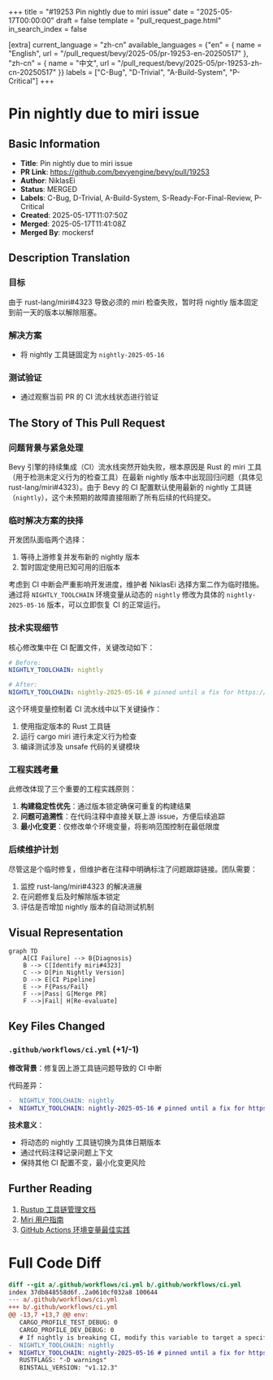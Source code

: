 +++
title = "#19253 Pin nightly due to miri issue"
date = "2025-05-17T00:00:00"
draft = false
template = "pull_request_page.html"
in_search_index = false

[extra]
current_language = "zh-cn"
available_languages = {"en" = { name = "English", url = "/pull_request/bevy/2025-05/pr-19253-en-20250517" }, "zh-cn" = { name = "中文", url = "/pull_request/bevy/2025-05/pr-19253-zh-cn-20250517" }}
labels = ["C-Bug", "D-Trivial", "A-Build-System", "P-Critical"]
+++

# Pin nightly due to miri issue

## Basic Information
- **Title**: Pin nightly due to miri issue
- **PR Link**: https://github.com/bevyengine/bevy/pull/19253
- **Author**: NiklasEi
- **Status**: MERGED
- **Labels**: C-Bug, D-Trivial, A-Build-System, S-Ready-For-Final-Review, P-Critical
- **Created**: 2025-05-17T11:07:50Z
- **Merged**: 2025-05-17T11:41:08Z
- **Merged By**: mockersf

## Description Translation
### 目标
由于 rust-lang/miri#4323 导致必须的 miri 检查失败，暂时将 nightly 版本固定到前一天的版本以解除阻塞。

### 解决方案
- 将 nightly 工具链固定为 `nightly-2025-05-16`

### 测试验证
- 通过观察当前 PR 的 CI 流水线状态进行验证

## The Story of This Pull Request

### 问题背景与紧急处理
Bevy 引擎的持续集成（CI）流水线突然开始失败，根本原因是 Rust 的 miri 工具（用于检测未定义行为的检查工具）在最新 nightly 版本中出现回归问题（具体见 rust-lang/miri#4323）。由于 Bevy 的 CI 配置默认使用最新的 nightly 工具链（`nightly`），这个未预期的故障直接阻断了所有后续的代码提交。

### 临时解决方案的抉择
开发团队面临两个选择：
1. 等待上游修复并发布新的 nightly 版本
2. 暂时固定使用已知可用的旧版本

考虑到 CI 中断会严重影响开发进度，维护者 NiklasEi 选择方案二作为临时措施。通过将 `NIGHTLY_TOOLCHAIN` 环境变量从动态的 `nightly` 修改为具体的 `nightly-2025-05-16` 版本，可以立即恢复 CI 的正常运行。

### 技术实现细节
核心修改集中在 CI 配置文件，关键改动如下：

```yaml
# Before:
NIGHTLY_TOOLCHAIN: nightly

# After: 
NIGHTLY_TOOLCHAIN: nightly-2025-05-16 # pinned until a fix for https://github.com/rust-lang/miri/issues/4323 is released
```

这个环境变量控制着 CI 流水线中以下关键操作：
1. 使用指定版本的 Rust 工具链
2. 运行 cargo miri 进行未定义行为检查
3. 编译测试涉及 unsafe 代码的关键模块

### 工程实践考量
此修改体现了三个重要的工程实践原则：
1. **构建稳定性优先**：通过版本锁定确保可重复的构建结果
2. **问题可追溯性**：在代码注释中直接关联上游 issue，方便后续追踪
3. **最小化变更**：仅修改单个环境变量，将影响范围控制在最低限度

### 后续维护计划
尽管这是个临时修复，但维护者在注释中明确标注了问题跟踪链接。团队需要：
1. 监控 rust-lang/miri#4323 的解决进展
2. 在问题修复后及时解除版本锁定
3. 评估是否增加 nightly 版本的自动测试机制

## Visual Representation

```mermaid
graph TD
    A[CI Failure] --> B{Diagnosis}
    B --> C[Identify miri#4323]
    C --> D[Pin Nightly Version]
    D --> E[CI Pipeline]
    E --> F{Pass/Fail}
    F -->|Pass| G[Merge PR]
    F -->|Fail| H[Re-evaluate]
```

## Key Files Changed

### `.github/workflows/ci.yml` (+1/-1)
**修改背景**：修复因上游工具链问题导致的 CI 中断

代码差异：
```diff
-  NIGHTLY_TOOLCHAIN: nightly
+  NIGHTLY_TOOLCHAIN: nightly-2025-05-16 # pinned until a fix for https://github.com/rust-lang/miri/issues/4323 is released
```

**技术意义**：
- 将动态的 nightly 工具链切换为具体日期版本
- 通过代码注释记录问题上下文
- 保持其他 CI 配置不变，最小化变更风险

## Further Reading
1. [Rustup 工具链管理文档](https://rust-lang.github.io/rustup/concepts/toolchains.html)
2. [Miri 用户指南](https://github.com/rust-lang/miri/blob/master/README.md)
3. [GitHub Actions 环境变量最佳实践](https://docs.github.com/en/actions/learn-github-actions/variables)

# Full Code Diff
```diff
diff --git a/.github/workflows/ci.yml b/.github/workflows/ci.yml
index 37db848558d6f..2a0610cf032a8 100644
--- a/.github/workflows/ci.yml
+++ b/.github/workflows/ci.yml
@@ -13,7 +13,7 @@ env:
   CARGO_PROFILE_TEST_DEBUG: 0
   CARGO_PROFILE_DEV_DEBUG: 0
   # If nightly is breaking CI, modify this variable to target a specific nightly version.
-  NIGHTLY_TOOLCHAIN: nightly
+  NIGHTLY_TOOLCHAIN: nightly-2025-05-16 # pinned until a fix for https://github.com/rust-lang/miri/issues/4323 is released
   RUSTFLAGS: "-D warnings"
   BINSTALL_VERSION: "v1.12.3"
 
```